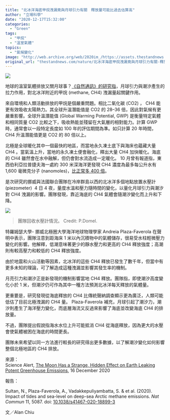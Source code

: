 ```yaml
---
title: "北冰洋海底甲烷洩漏竟與月球引力有關　釋放量可能比過去估算高"
author: "立場科學"
date: "2020-12-17T15:32:00"
categories:
  - "Green"
tags:
  - "甲烷"
  - "溫室氣體"
topics:
  - "氣候變化"
image: "http://web.archive.org/web/2020im_/https://assets.thestandnews.com/media/photos/20201217-10_9hrpz_3ywGvn9.png"
original_url: "thestandnews.com/nature/北冰洋海底甲烷洩漏竟與月球引力有關-釋放量可能比過去估算高"
---
```

![](http://web.archive.org/web/2020im_/https://assets.thestandnews.com/media/photos/20201217-10_9hrpz_3ywGvn9.png)

地球的溫室氣體排放又關月球事？[《自然通訊》的研究指](http://web.archive.org/web/20211229132742/https://doi.org/10.1038/s41467-020-18899-3)，月球引力與潮汐產生的拉力作用，對北冰洋附近的甲烷 (methane, CH4) 洩漏量起關鍵作用。

來自環境和人類活動排放的甲烷是個嚴重問題。相比二氧化碳 (CO2) ， CH4 能更有效吸收太陽熱力。其全球升溫潛能值是 CO2 的 28–36 倍，因此對氣候有更嚴重影響。全球升溫潛能值 (Global Warming Potential, GWP) 是衡量特定氣體和相同質量 CO2 比較之下，吸收熱能並殘留在大氣層的相對能力。計算 GWP 時，通常會以一段特定長度如 100 年的評估期間為準。如只計算 20 年時間， CH4 升溫潛能值更是 CO2 的 80 倍以上。

北極是全球暖化其中一個最快的地區，而當地永久凍土底下與海床也蘊藏大量 CH4 。當氣溫上升，當地的永久凍土便會融化，釋出大量 CH4 加快暖化。海底的 CH4 雖然會在水中融解，但仍會對水流造成一定暖化。 10 月曾有報道指，東西伯利亞拉普捷夫海一處約 300 米深海洋更發現 CH4 濃度為最多每公升水有 1,600 毫微克分子 (nanomoles)，[比正常多 400 倍](../../nature/%E6%B2%89%E7%9D%A1%E5%B7%A8%E4%BA%BA-%E7%94%A6%E9%86%92-%E6%9D%B1%E8%A5%BF%E4%BC%AF%E5%88%A9%E4%BA%9E%E6%B5%B7%E6%B2%89%E7%A9%8D%E7%89%A9%E9%87%8B%E5%87%BA%E5%A4%A7%E9%87%8F%E6%BA%AB%E5%AE%A4%E6%B0%A3%E9%AB%94-%E6%81%90%E5%A2%9E%E5%85%A8%E7%90%83%E6%9A%96%E5%8C%96%E9%80%9F%E5%BA%A6/)。

是次研究的挪威與法國聯合團隊在冷岸群島以西的北冰洋多個地點放置水壓計 (piezometer)  4 日 4 夜，量度水溫和壓力隨時間的變化，以量化月球引力與潮汐對 CH4 洩漏的影響。團隊發現，靠近海底的 CH4 氣體會隨潮汐變化而上升和下降。

![](http://web.archive.org/web/2020im_/https://assets.thestandnews.com/media/photos/recovery-piazomenter-cruise-1024x625_SsDoD_knFArlJ.png)
> 團隊回收水壓計情況。 Credit: P.Domel.

特羅姆瑟大學- 挪威北極圈大學海洋地球物理學家 Andreia Plaza-Faverola 在聲明中表示，團隊注意到距海床 1 米以內沉積物中的氣體儲存，很易受水柱輕微壓力變化的影響。他解釋，低潮意味著更少的靜水壓力和更高的 CH4 釋放強度；高潮則有較高壓力和較低的 CH4 釋放強度。

由於地震和火山活動等因素，北冰洋的這些 CH4 釋放已發生了數千年，但當中有更多未知的理論，可了解造成這種洩漏並影響其發生率的機制。

月亮引力和潮汐正是新發現的機制影響當地 CH4 釋放。團隊指，即使潮汐高度變化小於 1 米，但潮汐仍可作為其中一種方法預測北冰洋每天釋放的氣體量。

更重要是，研究發現從海底釋放的 CH4 比傳統聲納調查顯示更為廣泛，人類可能低估了目前北極洩漏的 CH4 量。 Plaza-Faverola 補充，月球引起了潮汐力，潮汐則產生了海洋壓力變化，而底層海流又反過來影響了海底並改變海底 CH4 的排放量。

不過，團隊提出假說指海水水位上升可能抵消 CH4 從海底釋放，因為更大的水壓會使氣體被困在海底的時間更長。

團隊未來希望以同一方法進行較長的研究得出更多數據，以了解潮汐變化如何影響整個北極地區的 CH4 排放。

來源：  
Science Alert, [The Moon Has a Strange, Hidden Effect on Earth Leaking Potent Greenhouse Emissions](http://web.archive.org/web/20211229132742/https://www.sciencealert.com/the-moon-has-a-strange-hidden-effect-on-how-the-arctic-leaks-methane), 16 December 2020

報告：

Sultan, N., Plaza-Faverola, A., Vadakkepuliyambatta, S. & et al. (2020). Impact of tides and sea-level on deep-sea Arctic methane emissions. _Nat Commun_ 11, 5087. doi: [10.1038/s41467-020-18899-3](http://web.archive.org/web/20211229132742/https://doi.org/10.1038/s41467-020-18899-3)

文／Alan Chiu